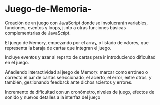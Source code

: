 # Juego-de-Memoria-

Creación de un juego con JavaScript donde se involucrarán variables, funciones, eventos y loops, junto a otras funciones básicas complementarias de JavaScript.

El juego de Memory, empezando por el array, o listado de valores, que representa la baraja de cartas que integran el juego.

Incluye eventos y azar al reparto de cartas para ir introduciendo dificultad en el juego. 

Añadiendo  interactividad al  juego de Memory: marcar como erróneo o correcto el par de cartas seleccionado,  el acierto, el error, entre otros, y también, gestionando feedback ante dichos aciertos y errores.

Incremento de dificultad con un cronómetro, niveles de juego, efectos de sonido y nuevos detalles a la interfaz del juego